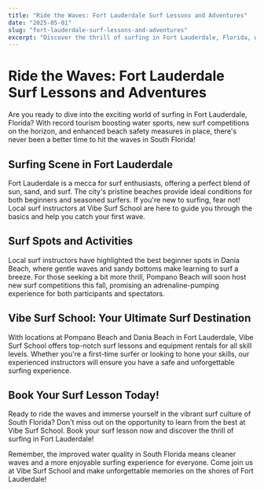 ```yaml
---
title: "Ride the Waves: Fort Lauderdale Surf Lessons and Adventures"
date: "2025-05-01"
slug: "fort-lauderdale-surf-lessons-and-adventures"
excerpt: "Discover the thrill of surfing in Fort Lauderdale, Florida, with Vibe Surf School! Learn about the vibrant surfing scene, top beginner spots, and exciting surf activities waiting for you in South Florida. Book your surf lesson today!"
---
```


# Ride the Waves: Fort Lauderdale Surf Lessons and Adventures

Are you ready to dive into the exciting world of surfing in Fort Lauderdale, Florida? With record tourism boosting water sports, new surf competitions on the horizon, and enhanced beach safety measures in place, there's never been a better time to hit the waves in South Florida!

## Surfing Scene in Fort Lauderdale

Fort Lauderdale is a mecca for surf enthusiasts, offering a perfect blend of sun, sand, and surf. The city's pristine beaches provide ideal conditions for both beginners and seasoned surfers. If you're new to surfing, fear not! Local surf instructors at Vibe Surf School are here to guide you through the basics and help you catch your first wave.

## Surf Spots and Activities

Local surf instructors have highlighted the best beginner spots in Dania Beach, where gentle waves and sandy bottoms make learning to surf a breeze. For those seeking a bit more thrill, Pompano Beach will soon host new surf competitions this fall, promising an adrenaline-pumping experience for both participants and spectators.

## Vibe Surf School: Your Ultimate Surf Destination

With locations at Pompano Beach and Dania Beach in Fort Lauderdale, Vibe Surf School offers top-notch surf lessons and equipment rentals for all skill levels. Whether you're a first-time surfer or looking to hone your skills, our experienced instructors will ensure you have a safe and unforgettable surfing experience.

## Book Your Surf Lesson Today!

Ready to ride the waves and immerse yourself in the vibrant surf culture of South Florida? Don't miss out on the opportunity to learn from the best at Vibe Surf School. Book your surf lesson now and discover the thrill of surfing in Fort Lauderdale!

Remember, the improved water quality in South Florida means cleaner waves and a more enjoyable surfing experience for everyone. Come join us at Vibe Surf School and make unforgettable memories on the shores of Fort Lauderdale!
